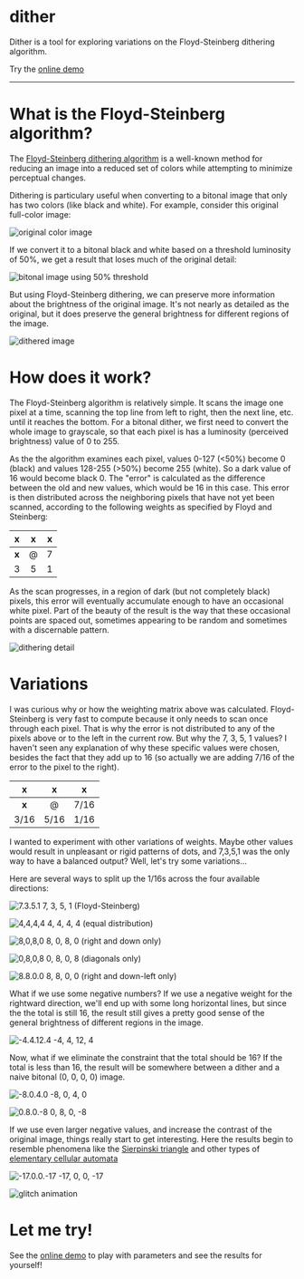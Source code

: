 # dither

Dither is a tool for exploring variations on the Floyd-Steinberg dithering algorithm.

Try the [online demo](https://kgjenkins.github.io/dither/)

---


# What is the Floyd-Steinberg algorithm?

The [Floyd-Steinberg dithering algorithm](https://en.wikipedia.org/wiki/Floyd%E2%80%93Steinberg_dithering) is a well-known method for reducing an image into a reduced set of colors while attempting to minimize perceptual changes.

Dithering is particulary useful when converting to a bitonal image that only has two colors (like black and white).  For example, consider this original full-color image:

![original color image](image/ex1.original.png)

If we convert it to a bitonal black and white based on a threshold luminosity of 50%, we get a result that loses much of the original detail:

![bitonal image using 50% threshold](image/ex1.bitonal.png)

But using Floyd-Steinberg dithering, we can preserve more information about the brightness of the original image.  It's not nearly as detailed as the original, but it does preserve the general brightness for different regions of the image.

![dithered image](image/ex1.dither.7.3.5.1.png)


# How does it work?

The Floyd-Steinberg algorithm is relatively simple.  It scans the image one pixel at a time, scanning the top line from left to right, then the next line, etc. until it reaches the bottom.  For a bitonal dither, we first need to convert the whole image to grayscale, so that each pixel is has a luminosity (perceived brightness) value of 0 to 255.

As the the algorithm examines each pixel, values 0-127 (<50%) become 0 (black) and values 128-255 (>50%) become 255 (white).  So a dark value of 16 would become black 0.  The "error" is calculated as the difference between the old and new values, which would be 16 in this case.  This error is then distributed across the neighboring pixels that have not yet been scanned, according to the following weights as specified by Floyd and Steinberg:

| x | x | x |
|:-:|:-:|:-:|
| **x** | @ | 7 |
| 3 | 5 | 1 |

As the scan progresses, in a region of dark (but not completely black) pixels, this error will eventually accumulate enough to have an occasional white pixel.  Part of the beauty of the result is the way that these occasional points are spaced out, sometimes appearing to be random and sometimes with a discernable pattern.

![dithering detail](image/detail.png)


# Variations

I was curious why or how the weighting matrix above was calculated.  Floyd-Steinberg is very fast to compute because it only needs to scan once through each pixel.  That is why the error is not distributed to any of the pixels above or to the left in the current row.  But why the 7, 3, 5, 1 values?  I haven't seen any explanation of why these specific values were chosen, besides the fact that they add up to 16 (so actually we are adding 7/16 of the error to the pixel to the right).

| x | x | x |
|:-:|:-:|:-:|
| **x** | @ | 7/16 |
| 3/16 | 5/16 | 1/16 |

I wanted to experiment with other variations of weights.  Maybe other values would result in unpleasant or rigid patterns of dots, and 7,3,5,1 was the only way to have a balanced output?  Well, let's try some variations...

Here are several ways to split up the 1/16s across the four available directions:

![7.3.5.1](image/ex1.dither.7.3.5.1.png) 7, 3, 5, 1 (Floyd-Steinberg)

![4,4,4,4](image/ex1.dither.4.4.4.4.png) 4, 4, 4, 4 (equal distribution)

![8,0,8,0](image/ex1.dither.8.0.8.0.png) 8, 0, 8, 0 (right and down only)

![0,8,0,8](image/ex1.dither.0.8.0.8.png) 0, 8, 0, 8 (diagonals only)

![8.8.0.0](image/ex1.dither.8.8.0.0.png) 8, 8, 0, 0 (right and down-left only)

What if we use some negative numbers?  If we use a negative weight for the rightward direction, we'll end up with some long horizontal lines, but since the the total is still 16, the result still gives a pretty good sense of the general brightness of different regions in the image.

![-4.4.12.4](image/ex1.dither.-4.4.12.4.png) -4, 4, 12, 4

Now, what if we eliminate the constraint that the total should be 16?  If the total is less than 16, the result will be somewhere between a dither and a naive bitonal (0, 0, 0, 0) image.

![-8.0.4.0](image/ex1.dither.-8.0.4.0.png) -8, 0, 4, 0

![0.8.0.-8](image/ex1.dither.0.8.0.-8.png) 0, 8, 0, -8

If we use even larger negative values, and increase the contrast of the original image, things really start to get interesting.  Here the results begin to resemble phenomena like the [Sierpinski triangle](https://en.wikipedia.org/wiki/Sierpi%C5%84ski_triangle) and other types of [elementary cellular automata](https://en.wikipedia.org/wiki/Elementary_cellular_automaton#Random_initial_state)

![-17.0.0.-17](image/ex1.dither.-17.0.0.-17.png) -17, 0, 0, -17

![glitch animation](image/glitch.gif)


# Let me try!

See the [online demo](https://kgjenkins.github.io/dither/) to play with parameters and see the results for yourself!
